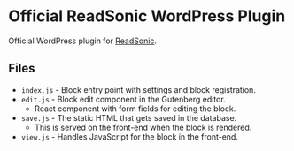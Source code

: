 # Official ReadSonic WordPress Plugin

Official WordPress plugin for [ReadSonic](https://readsonic.io).

## Files

- `index.js` - Block entry point with settings and block registration.
- `edit.js` - Block edit component in the Gutenberg editor.
    + React component with form fields for editing the block.
- `save.js` - The static HTML that gets saved in the database.
    + This is served on the front-end when the block is rendered.
- `view.js` - Handles JavaScript for the block in the front-end.
